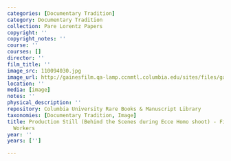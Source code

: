 ```yaml
---
categories: [Documentary Tradition]
category: Documentary Tradition
collection: Pare Lorentz Papers
copyright: ''
copyright_notes: ''
course: ''
courses: []
director: ''
film_title: ''
image_src: 110094030.jpg
image_url: http://gainesfilm.qa-lamp.ccnmtl.columbia.edu/sites/files/gainesfilm/images/110094030.jpg
location: ''
media: [image]
notes: ''
physical_description: ''
repository: Columbia University Rare Books & Manuscript Library
taxonomies: [Documentary Tradition, Image]
title: Production Still (Behind the Scenes during Ecce Homo shoot) - Filming Auto
  Workers
year: ''
years: ['']

---
```

